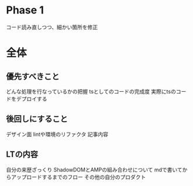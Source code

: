 # Phase 1
コード読み直しつつ、細かい箇所を修正

# 全体
## 優先すべきこと
どんな処理を行なっているかの把握
tsとしてのコードの完成度
実際にtsのコードをデプロイする

## 後回しにすること
デザイン面
lintや環境のリファクタ
記事内容

## LTの内容
自分の来歴ざっくり
ShadowDOMとAMPの組み合わせについて
mdで書いてからアップロードするまでのフロー
その他の自分のプロダクト